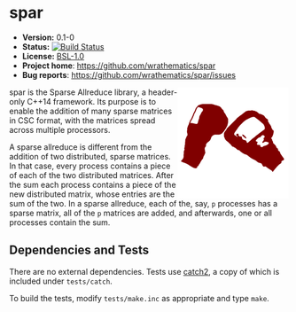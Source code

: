 # spar

* **Version:** 0.1-0
* **Status:** [![Build Status](https://travis-ci.org/wrathematics/spar.png)](https://travis-ci.org/wrathematics/spar)
* **License:** [BSL-1.0](http://opensource.org/licenses/BSL-1.0)
* **Project home**: https://github.com/wrathematics/spar
* **Bug reports**: https://github.com/wrathematics/spar/issues

<img align="right" src="./docs/logo/spar_med.png" />

spar is the Sparse Allreduce library, a header-only C++14 framework. Its purpose is to enable the addition of many sparse matrices in CSC format, with the matrices spread across multiple processors.

A sparse allreduce is different from the addition of two distributed, sparse matrices. In that case, every process contains a piece of each of the two distributed matrices. After the sum each process contains a piece of the new distributed matrix, whose entries are the sum of the two. In a sparse allreduce, each of the, say, `p` processes has a sparse matrix, all of the `p` matrices are added, and afterwards, one or all processes contain the sum.



## Dependencies and Tests

There are no external dependencies. Tests use [catch2](https://github.com/catchorg/Catch2), a copy of which is included under `tests/catch`.

To build the tests, modify `tests/make.inc` as appropriate and type `make`.
